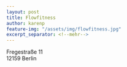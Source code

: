 ```yaml
---
layout: post
title: Flowfitness
author: karenp
feature-img: "/assets/img/flowfitness.jpg"
excerpt_separator: <!--mehr-->
---
```


Fregestraße 11  
12159 Berlin
